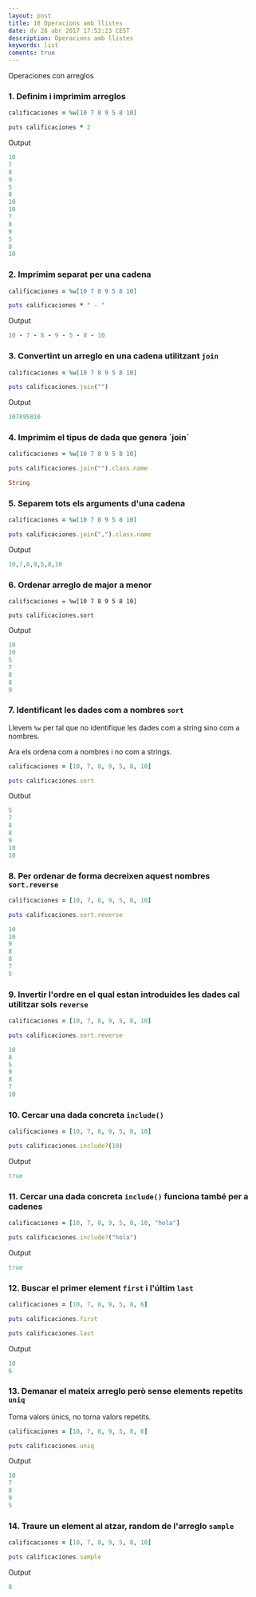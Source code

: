 ```yaml
---
layout: post
title: 18 Operacions amb llistes
date: dv 28 abr 2017 17:52:23 CEST 
description: Operacions amb llistes
keywords: list
coments: true
---
```


Operaciones con arreglos

### 1. Definim i imprimim arreglos

```ruby
calificaciones = %w[10 7 8 9 5 8 10]

puts calificaciones * 2
```

Output

```ruby
10
7
8
9
5
8
10
10
7
8
9
5
8
10
```
### 2. Imprimim separat per una cadena

```ruby
calificaciones = %w[10 7 8 9 5 8 10]

puts calificaciones * " - "
```

Output

```ruby
10 - 7 - 8 - 9 - 5 - 8 - 10
```

### 3. Convertint un arreglo en una cadena utilitzant `join`

```ruby
calificaciones = %w[10 7 8 9 5 8 10]

puts calificaciones.join("")
```

Output

```ruby
107895810
```

### 4. Imprimim el tipus de dada que genera ´join`

```ruby
calificaciones = %w[10 7 8 9 5 8 10]

puts calificaciones.join("").class.name
```

```ruby
String
```

### 5. Separem tots els arguments d'una cadena

```ruby
calificaciones = %w[10 7 8 9 5 8 10]

puts calificaciones.join(",").class.name
```

Output

```ruby
10,7,8,9,5,8,10
```

### 6. Ordenar arreglo de major a menor

```ryby
calificaciones = %w[10 7 8 9 5 8 10]

puts calificaciones.sort
```

Output

```ruby
10
10
5
7
8
8
9
```

### 7. Identificant les dades com a nombres `sort`

Llevem `%w` per tal que no identifique les dades com a string sino com a nombres.

Ara els ordena com a nombres i no com a strings.

```ruby
calificaciones = [10, 7, 8, 9, 5, 8, 10]

puts calificaciones.sort
```

Outbut

```ruby
5
7
8
8
9
10
10
```

### 8. Per ordenar de forma decreixen aquest nombres `sort.reverse`

```ruby
calificaciones = [10, 7, 8, 9, 5, 8, 10]

puts calificaciones.sort.reverse
```

```ruby
10
10
9
8
8
7
5
```

### 9. Invertir l'ordre en el qual estan introduides les dades cal utilitzar sols `reverse`

```ruby
calificaciones = [10, 7, 8, 9, 5, 8, 10]

puts calificaciones.sort.reverse
```

```ruby
10
8
5
9
8
7
10
```

### 10. Cercar una dada concreta `include()`

```ruby
calificaciones = [10, 7, 8, 9, 5, 8, 10]

puts calificaciones.include?(10)
```

Output

```ruby
true
```

### 11. Cercar una dada concreta `include()` funciona també per a cadenes

```ruby
calificaciones = [10, 7, 8, 9, 5, 8, 10, "hola"]

puts calificaciones.include?("hola")
```

Output

```ruby
true
```

### 12. Buscar el primer element `first` i l'últim `last`

```ruby
calificaciones = [10, 7, 8, 9, 5, 8, 6]

puts calificaciones.first

puts calificaciones.last
```

Output

```ruby
10
6
```
### 13. Demanar el mateix arreglo però sense elements repetits `uniq`

Torna valors únics, no torna valors repetits.

```ruby
calificaciones = [10, 7, 8, 9, 5, 8, 6]

puts calificaciones.uniq
```

Output

```ruby
10
7
8
9
5
```
### 14. Traure un element al atzar, random de l'arreglo `sample`

```ruby
calificaciones = [10, 7, 8, 9, 5, 8, 10]

puts calificaciones.sample
```

Output

```ruby
8
```

